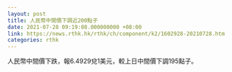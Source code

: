 ```yaml
---
layout: post
title: 人民幣中間價下調近200點子
date: 2021-07-28 09:19:08.000000000 +08:00
link: https://news.rthk.hk/rthk/ch/component/k2/1602928-20210728.htm
categories: rthk
---
```


人民幣中間價下跌，報6.4929兌1美元，較上日中間價下調195點子。

